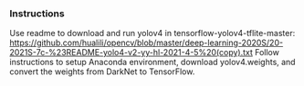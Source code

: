 ### Instructions
Use readme to download and run yolov4 in tensorflow-yolov4-tflite-master:
https://github.com/hualili/opencv/blob/master/deep-learning-2020S/20-2021S-7c-%23README-yolo4-v2-yy-hl-2021-4-5%20(copy).txt
Follow instructions to setup Anaconda environment, 
download yolov4.weights, and convert the weights from DarkNet to TensorFlow.